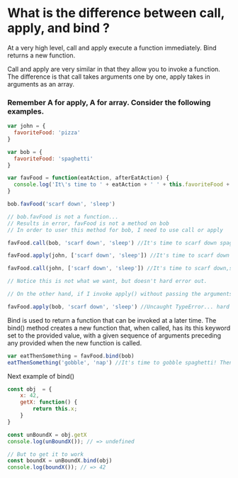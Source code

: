 # What is the difference between call, apply, and bind ?

At a very high level, call and apply execute a function immediately. Bind returns a new function.

Call and apply are very similar in that they allow you to invoke a function. The difference is that call takes arguments one by one, apply takes in arguments as an array.

### Remember A for apply, A for array. Consider the following examples.

```javascript
var john = {
  favoriteFood: 'pizza'
}

var bob = {
  favoriteFood: 'spaghetti'
}

var favFood = function(eatAction, afterEatAction) {
  console.log('It\'s time to ' + eatAction + ' ' + this.favoriteFood + '! Then ' + afterEatAction + '.')
}

bob.favFood('scarf down', 'sleep')

// bob.favFood is not a function...
// Results in error, favFood is not a method on bob
// In order to user this method for bob, I need to use call or apply

favFood.call(bob, 'scarf down', 'sleep') //It's time to scarf down spaghetti! Then sleep.

favFood.apply(john, ['scarf down', 'sleep']) //It's time to scarf down pizza! Then sleep.

favFood.call(john, ['scarf down', 'sleep']) //It's time to scarf down,sleep pizza! Then undefined.

// Notice this is not what we want, but doesn't hard error out.

// On the other hand, if I invoke apply() without passing the arguments as an array

favFood.apply(bob, 'scarf down', 'sleep') //Uncaught TypeError... hard error

```
Bind is used to return a function that can be invoked at a later time. The bind() method creates a new function that, when called, has its this keyword set to the provided value, with a given sequence of arguments preceding any provided when the new function is called.

```javascript
var eatThenSomething = favFood.bind(bob)
eatThenSomething('gobble', 'nap') //It's time to gobble spaghetti! Then nap.
```
Next example of bind()


```js
const obj  = {
    x: 42,
    getX: function() {
        return this.x;
    }
}

const unBoundX = obj.getX
console.log(unBoundX()); // => undefined

// But to get it to work
const boundX = unBoundX.bind(obj)
console.log(boundX()); // => 42

```

